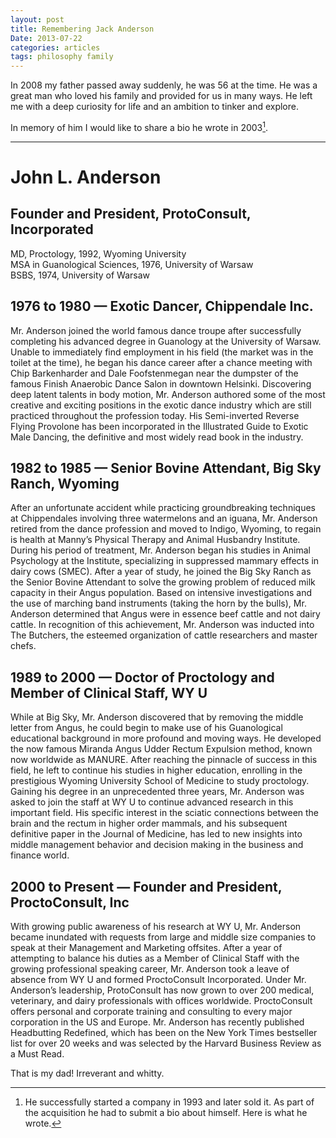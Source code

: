 ```yaml
---
layout: post
title: Remembering Jack Anderson
Date: 2013-07-22
categories: articles
tags: philosophy family
---
```


In 2008 my father passed away suddenly, he was 56 at the time. He was a great man who loved his family and provided for us in many ways. He left me with a deep curiosity for life and an ambition to tinker and explore.

In memory of him I would like to share a bio he wrote in 2003[^1].

<hr />

# John L. Anderson

## Founder and President, ProtoConsult, Incorporated

MD, Proctology, 1992, Wyoming University<br />
MSA in Guanological Sciences, 1976, University of Warsaw<br />
BSBS, 1974, University of Warsaw

## 1976 to 1980 &mdash; Exotic Dancer, Chippendale Inc.

Mr. Anderson joined the world famous dance troupe after successfully completing his advanced degree in Guanology at the University of Warsaw.  Unable to immediately find employment in his field (the market was in the toilet at the time), he began his dance career after a chance meeting with Chip Barkenharder and Dale Foofstenmegan near the dumpster of the famous Finish Anaerobic Dance Salon in downtown Helsinki.  Discovering deep latent talents in body motion, Mr. Anderson authored some of the most creative and exciting positions in the exotic dance industry which are still practiced throughout the profession today.  His Semi-inverted Reverse Flying  Provolone  has been incorporated in the Illustrated Guide to Exotic Male Dancing, the definitive and most widely read book in the industry.

## 1982 to 1985 &mdash; Senior Bovine Attendant, Big Sky Ranch, Wyoming

After an unfortunate accident while practicing groundbreaking techniques at Chippendales involving three watermelons and an iguana, Mr. Anderson retired from the dance profession and moved to Indigo, Wyoming, to regain is health at Manny’s Physical Therapy and Animal Husbandry Institute.  During his period of treatment, Mr. Anderson began his studies in Animal Psychology at the Institute, specializing in suppressed mammary effects in dairy cows (SMEC).  After a year of study, he joined the Big Sky Ranch as the Senior Bovine Attendant to solve the growing problem of reduced milk capacity in their Angus population.  Based on intensive investigations and the use of marching band instruments (taking the horn by the bulls), Mr. Anderson determined that Angus were in essence beef cattle and not dairy cattle.  In recognition of this achievement, Mr. Anderson was inducted into The Butchers, the esteemed organization of cattle researchers and master chefs.

## 1989 to 2000 &mdash; Doctor of Proctology and Member of Clinical Staff, WY U

While at Big Sky, Mr. Anderson discovered that by removing the middle letter from Angus, he could begin to make use of his Guanological educational background in more profound and moving ways.  He developed the now famous Miranda Angus Udder Rectum Expulsion method, known now worldwide as MANURE.  After reaching the pinnacle of success in this field, he left to continue his studies in higher education, enrolling in the prestigious Wyoming University School of Medicine to study proctology.  Gaining his degree in an unprecedented three years, Mr. Anderson was asked to join the staff at WY U to continue advanced research in this important field.  His specific interest in the sciatic connections between the brain and the rectum in higher order mammals, and his subsequent definitive paper in the Journal of Medicine, has led to new insights into middle management behavior and decision making in the business and finance world.

## 2000 to Present &mdash; Founder and President, ProctoConsult, Inc

With growing public awareness of his research at WY U, Mr. Anderson became inundated with requests from large and middle size companies to speak at their Management and Marketing offsites.  After a year of attempting to balance his duties as a Member of Clinical Staff with the growing professional speaking career, Mr. Anderson took a leave of absence from WY U and formed ProctoConsult Incorporated.  Under Mr. Anderson’s leadership, ProtoConsult has now grown to over 200 medical, veterinary, and dairy professionals with offices worldwide.  ProctoConsult offers personal and corporate training and consulting to every major corporation in the US and Europe.  Mr. Anderson has recently published Headbutting Redefined, which has been on the New York Times bestseller list for over 20 weeks and was selected by the Harvard Business Review as a Must Read.

That is my dad! Irreverant and whitty.

[^1]: He successfully started a company in 1993 and later sold it. As part of the acquisition he had to submit a bio about himself. Here is what he wrote.